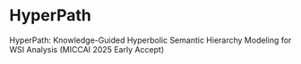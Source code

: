 # HyperPath
HyperPath: Knowledge-Guided Hyperbolic Semantic Hierarchy Modeling for WSI Analysis (MICCAI 2025 Early Accept)

